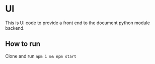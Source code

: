 # UI

This is UI code to provide a front end to the document python module
backend.

## How to run

Clone and run `npm i && npm start`
